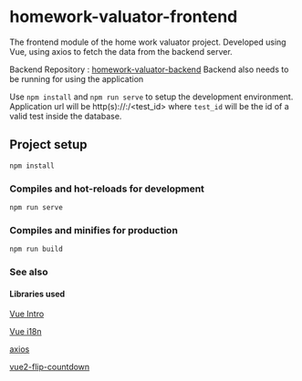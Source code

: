 # homework-valuator-frontend

The frontend module of the home work valuator project.
Developed using Vue, using axios to fetch the data from the backend server.

Backend Repository : [homework-valuator-backend](https://github.com/jijojames18/homework-valuator-backend)
Backend also needs to be running for using the application

Use `npm install` and `npm run serve` to setup the development environment.
Application url will be http(s)://<host>:<port>/<test_id> where `test_id` will be the id of a valid test inside the database.

## Project setup
```
npm install
```

### Compiles and hot-reloads for development
```
npm run serve
```

### Compiles and minifies for production
```
npm run build
```

### See also
#### Libraries used
[Vue Intro](https://vuejs.org/v2/guide/)

[Vue i18n](https://kazupon.github.io/vue-i18n/)

[axios](https://github.com/axios/axios)

[vue2-flip-countdown](https://github.com/philipjkim/vue2-flip-countdown)
